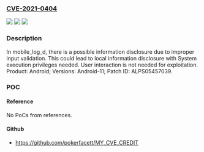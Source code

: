 ### [CVE-2021-0404](https://cve.mitre.org/cgi-bin/cvename.cgi?name=CVE-2021-0404)
![](https://img.shields.io/static/v1?label=Product&message=Android&color=blue)
![](https://img.shields.io/static/v1?label=Version&message=n%2Fa&color=blue)
![](https://img.shields.io/static/v1?label=Vulnerability&message=Information%20Disclosure&color=brighgreen)

### Description

In mobile_log_d, there is a possible information disclosure due to improper input validation. This could lead to local information disclosure with System execution privileges needed. User interaction is not needed for exploitation. Product: Android; Versions: Android-11; Patch ID: ALPS05457039.

### POC

#### Reference
No PoCs from references.

#### Github
- https://github.com/pokerfacett/MY_CVE_CREDIT

